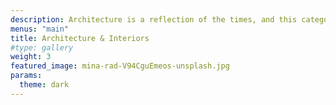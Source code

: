 ```yaml
---
description: Architecture is a reflection of the times, and this category refers to the photography of the external and internal structures of buildings.
menus: "main"
title: Architecture & Interiors
#type: gallery
weight: 3
featured_image: mina-rad-V94CguEmeos-unsplash.jpg
params:
  theme: dark
---
```

